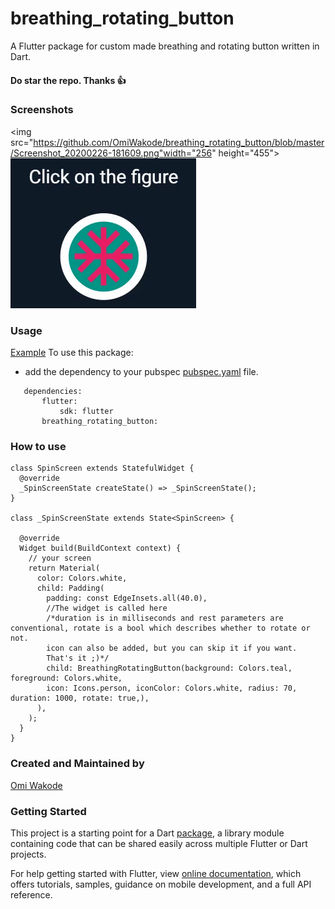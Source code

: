 # breathing_rotating_button

A Flutter package for custom made breathing and rotating button written in Dart.

#### Do star the repo. Thanks :+1:
### Screenshots
 <img src="https://github.com/OmiWakode/breathing_rotating_button/blob/master/Screenshot_20200226-181609.png"width="256" height="455">
![image](https://github.com/OmiWakode/breathing_rotating_button/blob/master/BreatheRotate.gif)
### Usage
[Example](https://github.com/OmiWakode/breathing_rotating_button/blob/master/example/example_app.dart)
To use this package:
 * add the dependency to your pubspec [pubspec.yaml](https://github.com/OmiWakode/breathing_rotating_button/blob/master/pubspec.yaml) file.
 ```
    dependencies:
        flutter:
            sdk: flutter
        breathing_rotating_button:
 ```
### How to use
 ```
 class SpinScreen extends StatefulWidget {
   @override
   _SpinScreenState createState() => _SpinScreenState();
 }
 
 class _SpinScreenState extends State<SpinScreen> {
 
   @override
   Widget build(BuildContext context) {
     // your screen
     return Material(
       color: Colors.white,
       child: Padding(
         padding: const EdgeInsets.all(40.0),
         //The widget is called here
         /*duration is in milliseconds and rest parameters are conventional, rotate is a bool which describes whether to rotate or not.
         icon can also be added, but you can skip it if you want.
         That's it ;)*/
         child: BreathingRotatingButton(background: Colors.teal, foreground: Colors.white, 
         icon: Icons.person, iconColor: Colors.white, radius: 70, duration: 1000, rotate: true,),
       ),
     );
   }
 }
 ```
### Created and Maintained by
[Omi Wakode](https://github.com/OmiWakode)




### Getting Started
This project is a starting point for a Dart
[package](https://flutter.dev/developing-packages/),
a library module containing code that can be shared easily across
multiple Flutter or Dart projects.

For help getting started with Flutter, view 
[online documentation](https://flutter.dev/docs), which offers tutorials, 
samples, guidance on mobile development, and a full API reference.
